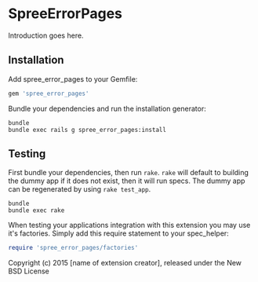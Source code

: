 SpreeErrorPages
===============

Introduction goes here.

Installation
------------

Add spree_error_pages to your Gemfile:

```ruby
gem 'spree_error_pages'
```

Bundle your dependencies and run the installation generator:

```shell
bundle
bundle exec rails g spree_error_pages:install
```

Testing
-------

First bundle your dependencies, then run `rake`. `rake` will default to building the dummy app if it does not exist, then it will run specs. The dummy app can be regenerated by using `rake test_app`.

```shell
bundle
bundle exec rake
```

When testing your applications integration with this extension you may use it's factories.
Simply add this require statement to your spec_helper:

```ruby
require 'spree_error_pages/factories'
```

Copyright (c) 2015 [name of extension creator], released under the New BSD License

